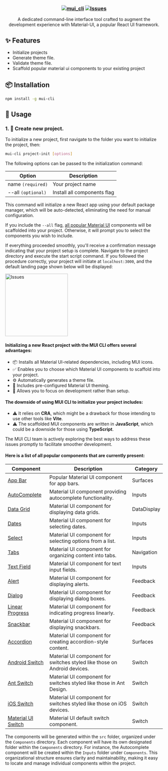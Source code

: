 <h3 align="center">
	
[![mui_cli](https://img.shields.io/badge/-MATERIAL_UI_CLI-blue?style=for-the-badge&logo=mui&logoColor=D9E0EE)](https://github.com/amoskyalo/material-UI-CLI)
<a href="https://github.com/amoskyalo/material-UI-CLI/issues">
	<img alt="Issues" src="https://img.shields.io/github/issues/amoskyalo/material-UI-CLI?style=for-the-badge&logo=gitbook&color=cba6f7&logoColor=D9E0EE&labelColor=302D41"></a>
</h3>

<p align="center">
	A dedicated command-line interface tool crafted to augment the development experience with Material-UI, a popular React UI framework.
</p>

## ✨ Features
- Initialize projects
- Generate theme file.
- Validate theme file.
- Scaffold popular material ui components to your existing project

## 📦 Installation
 
```sh
npm install -g mui-cli
```

## 🚀 Usage

### 1. 🦾 Create new project.

To initialize a new project, first navigate to the folder you want to initialize the project, then:

```sh
mui-cli project-init [options]
```

The following options can be passed to the initialization command:

| Option | Description |
| --- | --- |
| name `(required)` | Your project name |
| --all `(optional)` | Install all components flag |

This command will initialize a new React app using your default package manager, which will be auto-detected, eliminating the need for manual configuration.

If you include the `--all` flag, [all popular Material UI](https://github.com/amoskyalo/material-UI-CLI) components will be scaffolded into your project. Otherwise, it will prompt you to select the components you wish to include.

If everything proceeded smoothly, you'll receive a confirmation message indicating that your project setup is complete. Navigate to the project directory and execute the start script command. If you followed the procedure correctly, your project will initiate at `localhost:3000`, and the default landing page shown below will be displayed:


<img alt="Issues" height="200" src="https://github.com/amoskyalo/material-UI-CLI/assets/91586973/5ac71564-b546-4acb-8e22-40726a5e2ee3">


#### Initializing a new React project with the MUI CLI offers several advantages:

- 📦 Installs all Material UI-related dependencies, including MUI icons.
- ✅ Enables you to choose which Material UI components to scaffold into your project.
- ⚙️ Automatically generates a theme file.
- 🎨 Includes pre-configured Material UI theming.
- 🚀 Allows you to focus on development rather than setup.

#### The downside of using MUI CLI to initialize your project includes:

- ⚠️ It relies on **CRA**, which might be a drawback for those intending to use other tools like **Vite**.
- ⚠️ The scaffolded MUI components are written in **JavaScript**, which could be a downside for those using **TypeScript**.

The MUI CLI team is actively exploring the best ways to address these issues promptly to facilitate smoother development.

#### Here is a list of all popular components that are currently present:

| Component       | Description                                       | Category        |
| --------------- | ------------------------------------------------- | --------------- |
| [App Bar](https://mui.com)         | Popular Material UI component for app bars.       | Surfaces        |
| [AutoComplete](https://mui.com)    | Material UI component providing autocomplete functionality. | Inputs      |
| [Data Grid](https://mui.com)       | Material UI component for displaying data grids.  | DataDisplay    |
| [Dates](https://mui.com)           | Material UI component for selecting dates.        | Inputs         |
| [Select](https://mui.com)          | Material UI component for selecting options from a list. | Inputs     |
| [Tabs](https://mui.com)            | Material UI component for organizing content into tabs. | Navigation |
| [Text Field](https://mui.com)      | Material UI component for text input fields.      | Inputs         |
| [Alert](https://mui.com)           | Material UI component for displaying alerts.      | Feedback       |
| [Dialog](https://mui.com)          | Material UI component for displaying dialog boxes. | Feedback     |
| [Linear Progress](https://mui.com) | Material UI component for indicating progress linearly. | Feedback |
| [Snackbar](https://mui.com)        | Material UI component for displaying snackbars.   | Feedback       |
| [Accordion](https://mui.com)       | Material UI component for creating accordion-style content. | Surfaces |
| [Android Switch](https://mui.com)  | Material UI component for switches styled like those on Android devices. | Switch |
| [Ant Switch](https://mui.com)      | Material UI component for switches styled like those in Ant Design. | Switch |
| [iOS Switch](https://mui.com)      | Material UI component for switches styled like those on iOS devices. | Switch |
| [Material UI Switch](https://mui.com) | Material UI default switch component.           | Switch         |

The components will be generated within the `src` folder, organized under the `Components` directory. Each component will have its own designated folder within the `Components` directory. For instance, the Autocomplete component will be created within the `Inputs` folder under `Components`. This organizational structure ensures clarity and maintainability, making it easy to locate and manage individual components within the project.

